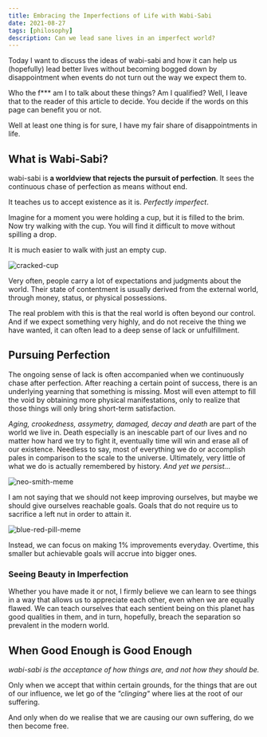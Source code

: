 ```yaml
---
title: Embracing the Imperfections of Life with Wabi-Sabi
date: 2021-08-27
tags: [philosophy]
description: Can we lead sane lives in an imperfect world?
---
```


Today I want to discuss the ideas of wabi-sabi and how it can help us (hopefully)
lead better lives without becoming bogged down by disappointment when events do not
turn out the way we expect them to.

Who the f*** am I to talk about these things? Am I qualified? Well, I leave that to the reader of
this article to decide. You decide if the words on this page can benefit you or not.

Well at least one thing is for sure, I have my fair share of disappointments in life.

## What is Wabi-Sabi?

wabi-sabi is **a worldview that rejects the pursuit of perfection**. 
It sees the continuous chase of perfection as means without end.

It teaches us to accept existence as it is. *Perfectly imperfect*.

Imagine for a moment you were holding a cup, but it is filled to the brim. 
Now try walking with the cup. You will find it difficult to move without spilling a drop.

It is much easier to walk with just an empty cup.

![cracked-cup](/media/cracked-cup.jpg)

Very often, people carry a lot of expectations and judgments about the world. 
Their state of contentment is usually derived from the external world, through money, status, or physical possessions.

The real problem with this is that the real world is often beyond our control. And if we expect something
very highly, and do not receive the thing we have wanted, it can often lead to a deep sense of lack or unfulfillment.

## Pursuing Perfection

The ongoing sense of lack is often accompanied when we continuously chase after perfection. After reaching
a certain point of success, there is an underlying yearning that something is missing. Most will even attempt
to fill the void by obtaining more physical manifestations, only to realize that those things will only bring 
short-term satisfaction.

*Aging, crookedness, assymetry, damaged, decay and death* are part of the world we live in. Death especially is an
inescable part of our lives and no matter how hard we try to fight it, eventually time will win and erase all of our existence.
Needless to say, most of everything we do or accomplish pales in comparison to the scale to the universe. Ultimately, very little of what
we do is actually remembered by history. *And yet we persist...*

![neo-smith-meme](/media/neo-smith-meme.jpg)

I am not saying that we should not keep improving ourselves, but maybe we should give ourselves reachable goals. Goals
that do not require us to sacrifice a left nut in order to attain it.

![blue-red-pill-meme](/media/blue-red-pill-meme.jpg)

Instead, we can focus on making 1% improvements everyday. Overtime, this smaller but achievable goals will accrue into
bigger ones.

### Seeing Beauty in Imperfection

Whether you have made it or not, I firmly believe we can learn to see things in a way that allows us to appreciate
each other, even when we are equally flawed. We can teach ourselves that each sentient being on this planet has good
qualities in them, and in turn, hopefully, breach the separation so prevalent in the modern world.

## When Good Enough is Good Enough

*wabi-sabi is the acceptance of how things are, and not how they should be.*

Only when we accept that within certain grounds, for the things that are out of our influence, we
let go of the *"clinging"* where lies at the root of our suffering.

And only when do we realise that we are causing our own suffering, do we then become free.
